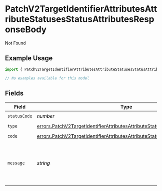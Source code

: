 # PatchV2TargetIdentifierAttributesAttributeStatusesStatusAttributesResponseBody

Not Found

## Example Usage

```typescript
import { PatchV2TargetIdentifierAttributesAttributeStatusesStatusAttributesResponseBody } from "attio-js/models/errors";

// No examples available for this model
```

## Fields

| Field                                                                                                                                                                          | Type                                                                                                                                                                           | Required                                                                                                                                                                       | Description                                                                                                                                                                    | Example                                                                                                                                                                        |
| ------------------------------------------------------------------------------------------------------------------------------------------------------------------------------ | ------------------------------------------------------------------------------------------------------------------------------------------------------------------------------ | ------------------------------------------------------------------------------------------------------------------------------------------------------------------------------ | ------------------------------------------------------------------------------------------------------------------------------------------------------------------------------ | ------------------------------------------------------------------------------------------------------------------------------------------------------------------------------ |
| `statusCode`                                                                                                                                                                   | *number*                                                                                                                                                                       | :heavy_check_mark:                                                                                                                                                             | N/A                                                                                                                                                                            |                                                                                                                                                                                |
| `type`                                                                                                                                                                         | [errors.PatchV2TargetIdentifierAttributesAttributeStatusesStatusAttributesType](../../models/errors/patchv2targetidentifierattributesattributestatusesstatusattributestype.md) | :heavy_check_mark:                                                                                                                                                             | N/A                                                                                                                                                                            |                                                                                                                                                                                |
| `code`                                                                                                                                                                         | [errors.PatchV2TargetIdentifierAttributesAttributeStatusesStatusAttributesCode](../../models/errors/patchv2targetidentifierattributesattributestatusesstatusattributescode.md) | :heavy_check_mark:                                                                                                                                                             | N/A                                                                                                                                                                            |                                                                                                                                                                                |
| `message`                                                                                                                                                                      | *string*                                                                                                                                                                       | :heavy_check_mark:                                                                                                                                                             | N/A                                                                                                                                                                            | Attribute with slug/ID "my-attribute" not found.                                                                                                                               |